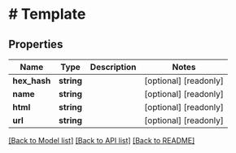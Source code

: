 # # Template

## Properties

Name | Type | Description | Notes
------------ | ------------- | ------------- | -------------
**hex_hash** | **string** |  | [optional] [readonly] 
**name** | **string** |  | [optional] [readonly] 
**html** | **string** |  | [optional] [readonly] 
**url** | **string** |  | [optional] [readonly] 

[[Back to Model list]](../../README.md#documentation-for-models) [[Back to API list]](../../README.md#documentation-for-api-endpoints) [[Back to README]](../../README.md)


